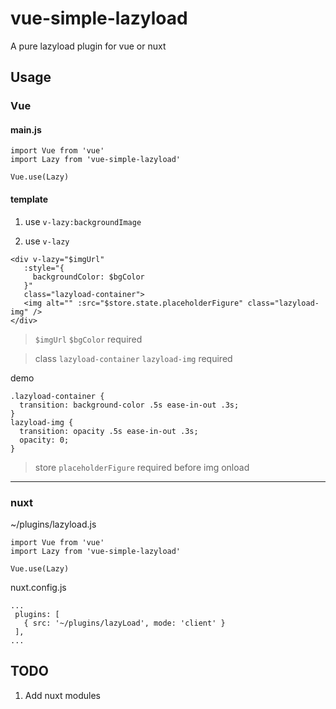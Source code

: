 # vue-simple-lazyload

A pure lazyload plugin for vue or nuxt

## Usage
### Vue
#### main.js
```
import Vue from 'vue'
import Lazy from 'vue-simple-lazyload'

Vue.use(Lazy)
```
#### template
1. use `v-lazy:backgroundImage`

2. use `v-lazy`
 ```
<div v-lazy="$imgUrl"
    :style="{
      backgroundColor: $bgColor
    }"
    class="lazyload-container">
    <img alt="" :src="$store.state.placeholderFigure" class="lazyload-img" />
</div>
```
> `$imgUrl` `$bgColor` required

> class `lazyload-container` `lazyload-img` required

demo
```
.lazyload-container {
  transition: background-color .5s ease-in-out .3s;
}
lazyload-img {
  transition: opacity .5s ease-in-out .3s;
  opacity: 0;
}
```
> store `placeholderFigure` required before img onload

-------
### nuxt
~/plugins/lazyload.js
```
import Vue from 'vue'
import Lazy from 'vue-simple-lazyload'

Vue.use(Lazy)
```
nuxt.config.js
```
...
 plugins: [
   { src: '~/plugins/lazyLoad', mode: 'client' }
 ],
...
```
## TODO
1. Add nuxt modules

